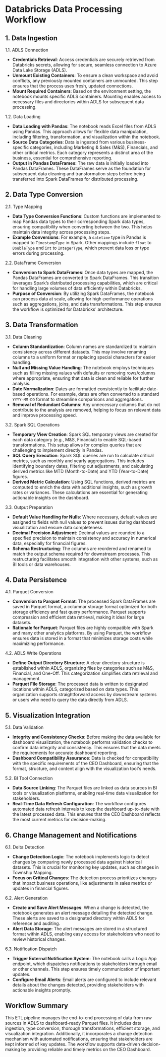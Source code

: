 # Databricks Data Processing Workflow

## 1. Data Ingestion
1.1. ADLS Connection
   - **Credentials Retrieval**: Access credentials are securely retrieved from Databricks secrets, allowing for secure, seamless connection to Azure Data Lake Storage (ADLS).
   - **Unmount Existing Containers**: To ensure a clean workspace and avoid conflicts, any previously mounted containers are unmounted. This step ensures that the process uses fresh, updated connections.
   - **Mount Required Containers**: Based on the environment setting, the notebook mounts specific ADLS containers. Mounting enables access to necessary files and directories within ADLS for subsequent data processing.

1.2. Data Loading
   - **Data Loading with Pandas**: The notebook reads Excel files from ADLS using Pandas. This approach allows for flexible data manipulation, including filtering, transformation, and visualization within the notebook.
   - **Source Data Categories**: Data is ingested from various business-specific categories, including Marketing & Sales (M&S), Financials, and other critical metrics. Each category represents a distinct area of the business, essential for comprehensive reporting.
   - **Output in Pandas DataFrames**: The raw data is initially loaded into Pandas DataFrames. These DataFrames serve as the foundation for subsequent data cleaning and transformation steps before being transferred into Spark DataFrames for distributed processing.

## 2. Data Type Conversion
2.1. Type Mapping
   - **Data Type Conversion Functions**: Custom functions are implemented to map Pandas data types to their corresponding Spark data types, ensuring compatibility when converting between the two. This helps maintain data integrity across processing steps.
   - **Example Conversions**: For example, a `datetime` type in Pandas is mapped to `TimestampType` in Spark. Other mappings include `float` to `DoubleType` and `int` to `IntegerType`, which prevent data loss or type errors during processing.

2.2. DataFrame Conversion
   - **Conversion to Spark DataFrames**: Once data types are mapped, the Pandas DataFrames are converted to Spark DataFrames. This transition leverages Spark’s distributed processing capabilities, which are critical for handling large volumes of data efficiently within Databricks.
   - **Purpose of Conversion**: By utilizing Spark DataFrames, the notebook can process data at scale, allowing for high-performance operations such as aggregations, joins, and data transformations. This step ensures the workflow is optimized for Databricks' architecture.

## 3. Data Transformation
3.1. Data Cleaning
   - **Column Standardization**: Column names are standardized to maintain consistency across different datasets. This may involve renaming columns to a uniform format or replacing special characters for easier handling.
   - **Null and Missing Value Handling**: The notebook employs techniques such as filling missing values with defaults or removing rows/columns where appropriate, ensuring that data is clean and reliable for further analysis.
   - **Date Normalization**: Dates are formatted consistently to facilitate date-based operations. For example, dates are often converted to a standard `YYYY-MM-DD` format to streamline comparisons and aggregations.
   - **Removal of Redundant Columns**: Any unnecessary columns that do not contribute to the analysis are removed, helping to focus on relevant data and improve processing speed.

3.2. Spark SQL Operations
   - **Temporary View Creation**: Spark SQL temporary views are created for each data category (e.g., M&S, Financial) to enable SQL-based transformations. This setup allows for complex queries that are challenging to implement directly in Pandas.
   - **SQL Query Execution**: Spark SQL queries are run to calculate critical metrics, such as monthly and yearly aggregations. This includes identifying boundary dates, filtering out adjustments, and calculating derived metrics like MTD (Month-to-Date) and YTD (Year-to-Date) figures.
   - **Derived Metric Calculation**: Using SQL functions, derived metrics are computed to enrich the data with additional insights, such as growth rates or variances. These calculations are essential for generating actionable insights on the dashboard.

3.3. Output Preparation
   - **Default Value Handling for Nulls**: Where necessary, default values are assigned to fields with null values to prevent issues during dashboard visualization and ensure data completeness.
   - **Decimal Precision Adjustment**: Decimal values are rounded to a specified precision to maintain consistency and accuracy in numerical data, especially for financial figures.
   - **Schema Restructuring**: The columns are reordered and renamed to match the output schema required for downstream processes. This restructuring facilitates smooth integration with other systems, such as BI tools or data warehouses.

## 4. Data Persistence
4.1. Parquet Conversion
   - **Conversion to Parquet Format**: The processed Spark DataFrames are saved in Parquet format, a columnar storage format optimized for both storage efficiency and fast query performance. Parquet supports compression and efficient data retrieval, making it ideal for large datasets.
   - **Rationale for Parquet**: Parquet files are highly compatible with Spark and many other analytics platforms. By using Parquet, the workflow ensures data is stored in a format that minimizes storage costs while maximizing performance.

4.2. ADLS Write Operations
   - **Define Output Directory Structure**: A clear directory structure is established within ADLS, organizing files by categories such as M&S, Financial, and One-Off. This categorization simplifies data retrieval and management.
   - **Parquet File Storage**: The processed data is written to designated locations within ADLS, categorized based on data types. This organization supports straightforward access by downstream systems or users who need to query the data directly from ADLS.

## 5. Visualization Integration
5.1. Data Validation
   - **Integrity and Consistency Checks**: Before making the data available for dashboard visualization, the notebook performs validation checks to confirm data integrity and consistency. This ensures that the data meets the requirements for accurate dashboard reporting.
   - **Dashboard Compatibility Assurance**: Data is checked for compatibility with the specific requirements of the CEO Dashboard, ensuring that the format, structure, and content align with the visualization tool's needs.

5.2. BI Tool Connection
   - **Data Source Linking**: The Parquet files are linked as data sources in BI tools or visualization platforms, enabling real-time data visualization for stakeholders.
   - **Real-Time Data Refresh Configuration**: The workflow configures automated data refresh intervals to keep the dashboard up-to-date with the latest processed data. This ensures that the CEO Dashboard reflects the most current metrics for decision-making.

## 6. Change Management and Notifications
6.1. Delta Detection
   - **Change Detection Logic**: The notebook implements logic to detect changes by comparing newly processed data against historical datasets. This is crucial for monitoring key updates, such as changes in Township Mapping.
   - **Focus on Critical Changes**: The detection process prioritizes changes that impact business operations, like adjustments in sales metrics or updates in financial figures.

6.2. Alert Generation
   - **Create and Save Alert Messages**: When a change is detected, the notebook generates an alert message detailing the detected change. These alerts are saved to a designated directory within ADLS for reference and auditing.
   - **Alert Data Storage**: The alert messages are stored in a structured format within ADLS, enabling easy access for stakeholders who need to review historical changes.

6.3. Notification Dispatch
   - **Trigger External Notification System**: The notebook calls a Logic App endpoint, which dispatches notifications to stakeholders through email or other channels. This step ensures timely communication of important updates.
   - **Configure Email Alerts**: Email alerts are configured to include relevant details about the changes detected, providing stakeholders with actionable insights promptly.

## Workflow Summary
This ETL pipeline manages the end-to-end processing of data from raw sources in ADLS to dashboard-ready Parquet files. It includes data ingestion, type conversion, thorough transformations, efficient storage, and visualization integration. Additionally, it incorporates a change detection mechanism with automated notifications, ensuring that stakeholders are kept informed of key updates. The workflow supports data-driven decision-making by providing reliable and timely metrics on the CEO Dashboard.
